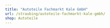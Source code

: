 ```yaml
---
title: "Autoteile Fachmarkt Kale GmbH"
url: /straubing/autoteile-fachmarkt-kale-gmbh/
shop: Autoteile
---
```

